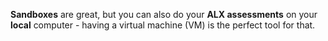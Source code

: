 **Sandboxes** are great, but you can also do your __ALX assessments__ on your **local** computer - having a virtual machine (VM) is the perfect tool for that.
